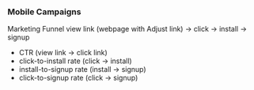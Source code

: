 ### Mobile Campaigns

Marketing Funnel
view link (webpage with Adjust link) -> click -> install -> signup

- CTR (view link -> click link)
- click-to-install rate (click -> install)
- install-to-signup rate (install -> signup)
- click-to-signup rate (click -> signup)

